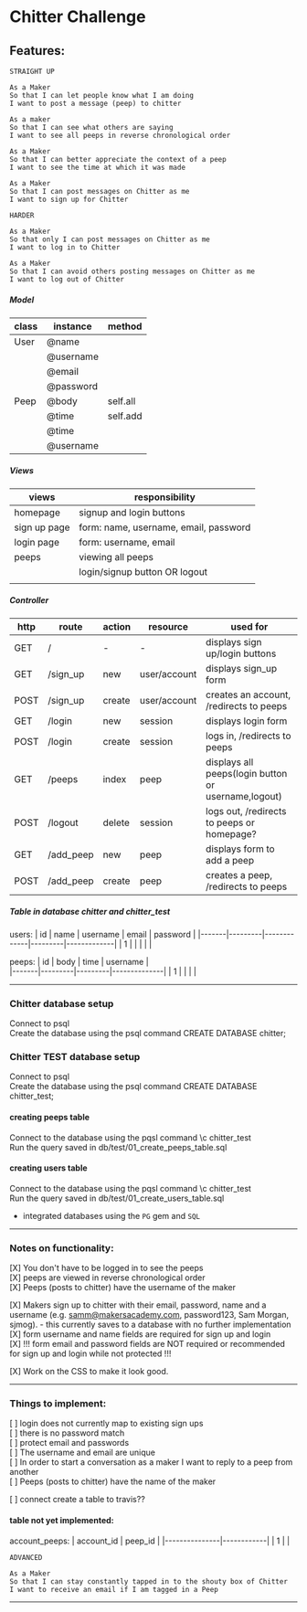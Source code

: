 Chitter Challenge
=================

Features:
-------

```
STRAIGHT UP

As a Maker
So that I can let people know what I am doing  
I want to post a message (peep) to chitter

As a maker
So that I can see what others are saying  
I want to see all peeps in reverse chronological order

As a Maker
So that I can better appreciate the context of a peep
I want to see the time at which it was made

As a Maker
So that I can post messages on Chitter as me
I want to sign up for Chitter

HARDER

As a Maker
So that only I can post messages on Chitter as me
I want to log in to Chitter

As a Maker
So that I can avoid others posting messages on Chitter as me
I want to log out of Chitter

```

##### Model
|  class         |  instance |     method      |
|----------------|-----------|-----------------|
| User           | @name     |                 |
|                | @username |                 |
|                | @email    |                 |
|                | @password |                 |
| Peep           | @body     |  self.all       |
|                | @time     |  self.add       |
|                | @time     |                 |
|                | @username |                 |



##### Views
|  views         |   responsibility                      |
|----------------|---------------------------------------|
| homepage       | signup and login buttons              |
| sign up page   | form: name, username, email, password |
| login page     | form: username, email                 |
| peeps          | viewing all peeps                     |
|                | login/signup button OR logout         |
|                |                                       |


##### Controller

|  http   |   route     | action | resource     |   used for                                            |
|---------|-------------|--------|--------------|-------------------------------------------------------|
| GET     | /           |    -   |   -          | displays sign up/login buttons                        |
| GET     | /sign_up    |  new   | user/account | displays sign_up form                                 |
| POST    | /sign_up    | create | user/account | creates an account, /redirects to peeps               |
| GET     | /login      |  new   | session      | displays login form                                   |
| POST    | /login      | create | session      | logs in, /redirects to peeps                          |
| GET     | /peeps      | index  | peep         | displays all peeps(login button or username,logout)   |
| POST    | /logout     | delete | session      | logs out, /redirects to peeps or homepage?            |
| GET     | /add_peep   |  new   | peep         | displays form to add a peep                           |
| POST    | /add_peep   | create | peep         | creates a peep, /redirects to peeps                   |



##### Table in database chitter and chitter_test

users:
|  id   |  name   |  username   |  email  |  password   |
|-------|---------|-------------|---------|-------------|
|   1   |         |             |         |             |

peeps:
|  id   |  body   |  time   |   username   |  
|-------|---------|---------|--------------|
|    1  |         |         |              |

----

### Chitter database setup
Connect to psql  
Create the database using the psql command CREATE DATABASE chitter;  
  
### Chitter TEST database setup
Connect to psql  
Create the database using the psql command CREATE DATABASE chitter_test;  
  
#### creating peeps table
Connect to the database using the pqsl command \c chitter_test  
Run the query saved in db/test/01_create_peeps_table.sql  
#### creating users table
Connect to the database using the pqsl command \c chitter_test  
Run the query saved in db/test/01_create_users_table.sql  

- integrated databases using the `PG` gem and `SQL`  
----

### Notes on functionality:

[X] You don't have to be logged in to see the peeps  
[X] peeps are viewed in reverse chronological order  
[X] Peeps (posts to chitter) have the username of the maker  
  
[X] Makers sign up to chitter with their email, password, name and a username (e.g. samm@makersacademy.com, password123, Sam Morgan, sjmog). - this currently saves to a database with no further implementation  
[X] form username and name fields are required for sign up and login  
[X] !!! form email and password fields are NOT required or recommended for sign up and login while not protected !!!  
  
  
[X] Work on the CSS to make it look good.  

---

### Things to implement:

[ ] login does not currently map to existing sign ups  
[ ] there is no password match  
[ ] protect email and passwords  
[ ] The username and email are unique  
[ ] In order to start a conversation as a maker I want to reply to a peep from another  
[ ] Peeps (posts to chitter) have the name of the maker  
  
[ ] connect create a table to travis??  

#### table not yet implemented:
account_peeps:
|  account_id   |  peep_id   |
|---------------|------------|
|    1          |            |

```
ADVANCED

As a Maker
So that I can stay constantly tapped in to the shouty box of Chitter
I want to receive an email if I am tagged in a Peep
```

-----
